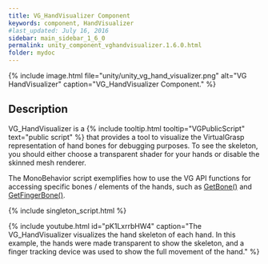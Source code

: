 ```yaml
---
title: VG_HandVisualizer Component
keywords: component, HandVisualizer
#last_updated: July 16, 2016
sidebar: main_sidebar_1_6_0
permalink: unity_component_vghandvisualizer.1.6.0.html
folder: mydoc
---
```


{% include image.html file="unity/unity_vg_hand_visualizer.png" alt="VG HandVisualizer" caption="VG_HandVisualizer Component." %}

## Description

VG_HandVisualizer is a {% include tooltip.html tooltip="VGPublicScript" text="public script" %} that provides a tool to visualize the VirtualGrasp representation of hand bones for debugging purposes. To see the skeleton, you should either choose a transparent shader for your hands or disable the skinned mesh renderer. 

The MonoBehavior script exemplifies how to use the VG API functions for accessing specific bones / elements of the hands, such as [GetBone()](virtualgrasp_unityapi.1.6.0.html#vg_controllergetbone) and [GetFingerBone()](virtualgrasp_unityapi.1.6.0.html#vg_controllergetfingerbone).

{% include singleton_script.html %}

{% include youtube.html id="pK1LxrrbHW4" caption="The VG_HandVisualizer visualizes the hand skeleton of each hand. In this example, the hands were made transparent to show the skeleton, and a finger tracking device was used to show the full movement of the hand." %}
